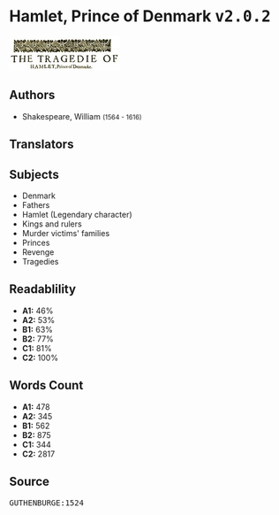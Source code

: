 # Hamlet, Prince of Denmark <kbd>v2.0.2</kbd>

![](./cover.medium.jpg "")

## Authors


 - Shakespeare, William <small>(1564 - 1616)</small>

## Translators



## Subjects


 - Denmark
 - Fathers
 - Hamlet (Legendary character)
 - Kings and rulers
 - Murder victims' families
 - Princes
 - Revenge
 - Tragedies

## Readablility


 - **A1:** 46%
 - **A2:** 53%
 - **B1:** 63%
 - **B2:** 77%
 - **C1:** 81%
 - **C2:** 100%

## Words Count


 - **A1:** 478
 - **A2:** 345
 - **B1:** 562
 - **B2:** 875
 - **C1:** 344
 - **C2:** 2817

## Source


<kbd>GUTHENBURGE:1524</kbd>

